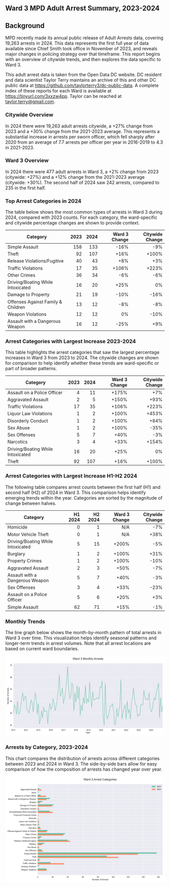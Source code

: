 ## Ward 3 MPD Adult Arrest Summary, 2023-2024

## Background

MPD recently made its annual public release of Adult Arrests data, covering 19,263 arrests in 2024. This data represents the first full year of data available since Chief Smith took office in November of 2023, and reveals major changes in policing strategy over that timeframe. This report begins with an overview of citywide trends, and then explores the data specific to Ward 3.

This adult arrest data is taken from the Open Data DC website. DC resident and data scientist Taylor Terry maintains an archive of this and other DC public data at https://github.com/taylorterry3/dc-public-data. A complete index of these reports for each Ward is available at https://tinyurl.com/3xxzw4pp. Taylor can be reached at taylor.terry@gmail.com.

### Citywide Overview

In 2024 there were 19,263 adult arrests citywide, a +27% change from 2023 and a +30% change from the 2021-2023 average. This represents a substantial increase in arrests per sworn officer, which fell sharply after 2020 from an average of 7.7 arrests per officer per year in 2016-2019 to 4.3 in 2021-2023.

### Ward 3 Overview
In 2024 there were 477 adult arrests in Ward 3, a +2% change from 2023 (citywide: +27%) and a +12% change from the 2021-2023 average (citywide: +30%). The second half of 2024 saw 242 arrests, compared to 235 in the first half.

### Top Arrest Categories in 2024
The table below shows the most common types of arrests in Ward 3 during 2024, compared with 2023 counts. For each category, the ward-specific and citywide percentage changes are shown to provide context.

| Category | 2023 | 2024 | Ward 3 Change | Citywide Change |
|----------|------:|------:|---------:|----------------:|
| Simple Assault | 158 | 133 | -16% | -9% |
| Theft | 92 | 107 | +16% | +100% |
| Release Violations/Fugitive | 40 | 43 | +8% | +3% |
| Traffic Violations | 17 | 35 | +106% | +223% |
| Other Crimes | 36 | 34 | -6% | -6% |
| Driving/Boating While Intoxicated | 16 | 20 | +25% | 0% |
| Damage to Property | 21 | 19 | -10% | -16% |
| Offenses Against Family & Children | 13 | 12 | -8% | -8% |
| Weapon Violations | 12 | 12 | 0% | -10% |
| Assault with a Dangerous Weapon | 16 | 12 | -25% | +9% |

### Arrest Categories with Largest Increase 2023-2024
This table highlights the arrest categories that saw the largest percentage increases in Ward 3 from 2023 to 2024. The citywide changes are shown for comparison to help identify whether these trends are ward-specific or part of broader patterns.

| Category | 2023 | 2024 | Ward 3 Change | Citywide Change |
|----------|------:|------:|---------:|----------------:|
| Assault on a Police Officer | 4 | 11 | +175% | +7% |
| Aggravated Assault | 2 | 5 | +150% | +93% |
| Traffic Violations | 17 | 35 | +106% | +223% |
| Liquor Law Violations | 1 | 2 | +100% | +453% |
| Disorderly Conduct | 1 | 2 | +100% | +84% |
| Sex Abuse | 1 | 2 | +100% | -35% |
| Sex Offenses | 5 | 7 | +40% | -3% |
| Narcotics | 3 | 4 | +33% | +154% |
| Driving/Boating While Intoxicated | 16 | 20 | +25% | 0% |
| Theft | 92 | 107 | +16% | +100% |

### Arrest Categories with Largest Increase H1-H2 2024
The following table compares arrest counts between the first half (H1) and second half (H2) of 2024 in Ward 3. This comparison helps identify emerging trends within the year. Categories are sorted by the magnitude of change between halves.

| Category | H1 2024 | H2 2024 | Ward 3 Change | Citywide Change |
|----------|---------:|---------:|---------:|----------------:|
| Homicide | 0 | 1 | N/A | -7% |
| Motor Vehicle Theft | 0 | 1 | N/A | +38% |
| Driving/Boating While Intoxicated | 5 | 15 | +200% | -5% |
| Burglary | 1 | 2 | +100% | +31% |
| Property Crimes | 1 | 2 | +100% | -10% |
| Aggravated Assault | 2 | 3 | +50% | -7% |
| Assault with a Dangerous Weapon | 5 | 7 | +40% | -3% |
| Sex Offenses | 3 | 4 | +33% | -23% |
| Assault on a Police Officer | 5 | 6 | +20% | +3% |
| Simple Assault | 62 | 71 | +15% | -1% |

### Monthly Trends
The line graph below shows the month-by-month pattern of total arrests in Ward 3 over time. This visualization helps identify seasonal patterns and longer-term trends in arrest volumes. Note that all arrest locations are based on current ward boundaries.

![Monthly Arrest Trends](ward_3_monthly_trends.png)

### Arrests by Category, 2023-2024
This chart compares the distribution of arrests across different categories between 2023 and 2024 in Ward 3. The side-by-side bars allow for easy comparison of how the composition of arrests has changed year over year.

![Arrests by category](ward_3_categories.png)
